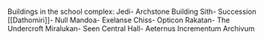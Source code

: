 Buildings in the school complex:
	Jedi- Archstone Building
	Sith- Succession
	[[Dathomiri]]- Null
	Mandoa- Exelanse
	Chiss- Opticon
	Rakatan- The Undercroft
	Miralukan- Seen
	Central Hall- Aeternus Incrementum Archivum
